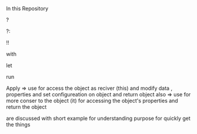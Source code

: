 In this Repository 



?


?:


!!


with

let



run



Apply => use for access the object as reciver (this) and modify data , properties and set configureation on object and return object 
also => use for more conser to the object (it) for accessing the object's properties and return the object 







are discussed with short example for understanding purpose for quickly get the things
